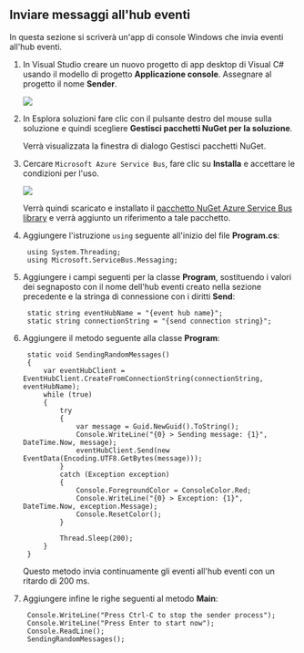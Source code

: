 ## Inviare messaggi all'hub eventi

In questa sezione si scriverà un'app di console Windows che invia eventi all'hub eventi.

1. In Visual Studio creare un nuovo progetto di app desktop di Visual C# usando il modello di progetto **Applicazione console**. Assegnare al progetto il nome **Sender**.

   	![][7]

2. In Esplora soluzioni fare clic con il pulsante destro del mouse sulla soluzione e quindi scegliere **Gestisci pacchetti NuGet per la soluzione**.

	Verrà visualizzata la finestra di dialogo Gestisci pacchetti NuGet.

3. Cercare `Microsoft Azure Service Bus`, fare clic su **Installa** e accettare le condizioni per l'uso.

	![][8]

	Verrà quindi scaricato e installato il <a href="https://www.nuget.org/packages/WindowsAzure.ServiceBus/">pacchetto NuGet Azure Service Bus library</a> e verrà aggiunto un riferimento a tale pacchetto.

4. Aggiungere l'istruzione `using` seguente all'inizio del file **Program.cs**:

		using System.Threading;
		using Microsoft.ServiceBus.Messaging;

5. Aggiungere i campi seguenti per la classe **Program**, sostituendo i valori dei segnaposto con il nome dell'hub eventi creato nella sezione precedente e la stringa di connessione con i diritti **Send**:

		static string eventHubName = "{event hub name}";
        static string connectionString = "{send connection string}";

6. Aggiungere il metodo seguente alla classe **Program**:

		static void SendingRandomMessages()
        {
            var eventHubClient = EventHubClient.CreateFromConnectionString(connectionString, eventHubName);
            while (true)
            {
                try
                {
                    var message = Guid.NewGuid().ToString();
                    Console.WriteLine("{0} > Sending message: {1}", DateTime.Now, message);
                    eventHubClient.Send(new EventData(Encoding.UTF8.GetBytes(message)));
                }
                catch (Exception exception)
                {
                    Console.ForegroundColor = ConsoleColor.Red;
                    Console.WriteLine("{0} > Exception: {1}", DateTime.Now, exception.Message);
                    Console.ResetColor();
                }

                Thread.Sleep(200);
            }
        }

	Questo metodo invia continuamente gli eventi all'hub eventi con un ritardo di 200 ms.

7. Aggiungere infine le righe seguenti al metodo **Main**:

		Console.WriteLine("Press Ctrl-C to stop the sender process");
        Console.WriteLine("Press Enter to start now");
        Console.ReadLine();
        SendingRandomMessages();


<!-- Images -->
[7]: ./media/service-bus-event-hubs-getstarted/create-sender-csharp1.png
[8]: ./media/service-bus-event-hubs-getstarted/create-sender-csharp2.png

<!---HONumber=July15_HO3-->